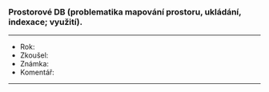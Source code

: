 ### Prostorové DB (problematika mapování prostoru, ukládání, indexace; využití).

----------------------------------------

- Rok:
- Zkoušel:
- Známka:
- Komentář:

----------------------------------------

